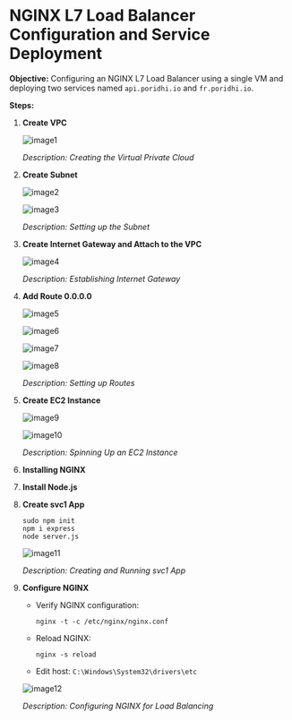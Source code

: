 # NGINX L7 Load Balancer Configuration and Service Deployment

**Objective:**
Configuring an NGINX L7 Load Balancer using a single VM and deploying two services named `api.poridhi.io` and `fr.poridhi.io`.

**Steps:**

1. **Create VPC**

    ![image1](./image1.png)

    _Description: Creating the Virtual Private Cloud_

2. **Create Subnet**

    ![image2](./image2.png)

    ![image3](./image3.png)

    _Description: Setting up the Subnet_

3. **Create Internet Gateway and Attach to the VPC**

    ![image4](./image4.png)

    _Description: Establishing Internet Gateway_

4. **Add Route 0.0.0.0**

    ![image5](./image5.png)

    ![image6](./image6.png)

    ![image7](./image7.png)

    ![image8](./image8.png)

    _Description: Setting up Routes_

5. **Create EC2 Instance**

    ![image9](./image9.png)

    ![image10](./image10.png)

    _Description: Spinning Up an EC2 Instance_

6. **Installing NGINX**

7. **Install Node.js**

8. **Create svc1 App**

    ```
    sudo npm init
    npm i express
    node server.js
    ```

    ![image11](./image11.png)

    _Description: Creating and Running svc1 App_

9. **Configure NGINX**

    - Verify NGINX configuration:

        ```
        nginx -t -c /etc/nginx/nginx.conf
        ```

    - Reload NGINX:

        ```
        nginx -s reload
        ```

    - Edit host: `C:\Windows\System32\drivers\etc`

    ![image12](./image12.png)

    _Description: Configuring NGINX for Load Balancing_
